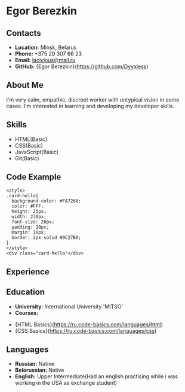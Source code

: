 # Egor Berezkin

## Contacts

* **Location:** Minsk, Belarus
* **Phone:** +375 29 307 66 23
* **Email:** lacivious@mail.ru
* **GitHub:** {Egor Berezkin}(https://github.com/Dyyxless)

## About Me

I'm very calm, empathic, discreet worker with untypical vision in some cases. 
I'm interested in learning and developing my developer skills.

## Skills

* HTML(Basic)
* CSS(Basic)
* JavaScript(Basic)
* Git(Basic)

## Code Example


``` 
<style>
.card-hello{
  background-color: #FA7268;
  color: #FFF;
  height: 25px;
  width: 230px;
  font-size: 20px;
  padding: 20px;
  margin: 10px;
  border: 2px solid #9C27B0;
}
</style>
<div class="card-hello"</div>
``` 

## Experience


## Education

* **University:** International University 'MITSO'
* **Courses:**
+ {HTML Basics}(https://ru.code-basics.com/languages/html)
+ {CSS Basics}(https://ru.code-basics.com/languages/css)

## Languages

* **Russian:** Native
* **Belorussian:** Native
* **English:** Upper Intermediate(Had an english practising while i was working in the USA as exchange student)